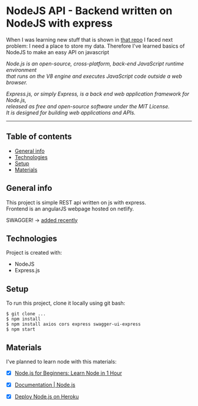 # NodeJS API - Backend written on NodeJS with express #


When I was learning new stuff that is shown in [that repo](https://github.com/Amaksik/AngularJS_Playbook)
I faced next problem: I need a place to store my data.
Therefore I've learned basics of NodeJS to make an easy API on javascript


*Node.js is an open-source, cross-platform, back-end JavaScript runtime environment  
that runs on the V8 engine and executes JavaScript code outside a web browser.*

*Express.js, or simply Express, is a back end web application framework for Node.js,  
released as free and open-source software under the MIT License.  
It is designed for building web applications and APIs.*

 - - - -
## Table of contents
* [General info](#general-info)
* [Technologies](#technologies)
* [Setup](#setup)
* [Materials](#materials)

## General info
This project is simple REST api written on js with express.  
Frontend is an angularJS webpage hosted on netlify.  

SWAGGER! -> [added recently](https://angularjs-api.herokuapp.com/api-docs/) 

	
## Technologies
Project is created with:
* NodeJS
* Express.js
	
## Setup
To run this project, clone it locally using git bash:

```
$ git clone ...
$ npm install
$ npm install axios cors express swagger-ui-express
$ npm start
```


## Materials ##
I've planned to learn node with this materials: 

- [x] [Node.js for Beginners: Learn Node in 1 Hour](https://www.youtube.com/watch?v=TlB_eWDSMt4&t=941s )
- [x] [Documentation | Node.js](https://nodejs.org/en/docs/)
- [x] [Deploy Node.js on Heroku](https://www.youtube.com/watch?v=r2S89Hm1Uq0&t=456s )

